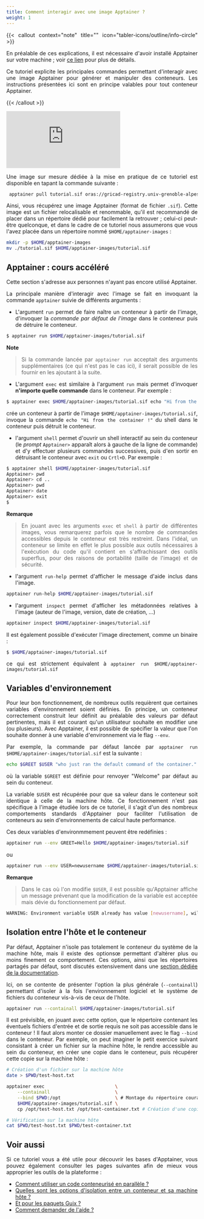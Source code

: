 ```yaml
---
title: Comment interagir avec une image Apptainer ?
weight: 1
---
```


<div align="justify">

{{< callout context="note" title="" icon="tabler-icons/outline/info-circle" >}}

En préalable de ces explications, il est nécessaire d'avoir installé Apptainer sur votre machine ; voir [ce lien](/documentation/install/install_apptainer/) pour plus de détails.

Ce tutoriel explicite les principales commandes permettant d'interagir avec une image Apptainer pour générer et manipuler des conteneurs. Les instructions présentées ici sont en principe valables pour tout conteneur Apptainer.

{{< /callout >}}

<iframe class="tuto-video" src="https://www.youtube-nocookie.com/embed/CPEsOTpOcic?si=59P2En0ztmJ0ykwu&cc_lang_pref=fr&cc_load_policy=1" title="YouTube video player" frameborder="0" allow="accelerometer; autoplay; clipboard-write; encrypted-media; gyroscope; picture-in-picture; web-share" referrerpolicy="strict-origin-when-cross-origin" allowfullscreen ></iframe>

Une image sur mesure dédiée à la mise en pratique de ce tutoriel est disponible en tapant la commande suivante :

```bash
 apptainer pull tutorial.sif oras://gricad-registry.univ-grenoble-alpes.fr/diamond/apptainer/apptainer-singularity-projects/tutorial.sif:latest
 ```

Ainsi, vous récupérez une image Apptainer (format de fichier `.sif`). Cette image est un fichier relocalisable et renommable, qu'il est recommandé de placer dans un répertoire dédié pour facilement la retrouver ; celui-ci peut-être quelconque, et dans le cadre de ce tutoriel nous assumerons que vous l'avez placée dans un répertoire nommé `$HOME/apptainer-images` :

```bash
mkdir -p $HOME/apptainer-images
mv ./tutorial.sif $HOME/apptainer-images/tutorial.sif
```

## Apptainer : cours accéléré
Cette section s'adresse aux personnes n'ayant pas encore utilisé Apptainer.

La principale manière d'interagir avec l'image se fait en invoquant la commande `apptainer` suivie de différents arguments :

* L'argument `run` permet de faire naître un conteneur à partir de l'image, d'invoquer la *commande par défaut de l'image*  dans le conteneur puis de détruire le conteneur.

```bash
$ apptainer run $HOME/apptainer-images/tutorial.sif
```

**Note**
> Si la commande lancée par `apptainer run` acceptait des arguments supplémentaires (ce qui n'est pas le cas ici), il serait possible de les fournir en les ajoutant à la suite.

* L'argument `exec` est similaire à l'argument `run` mais permet d'invoquer **n'importe quelle commande** dans le conteneur. Par exemple :

```bash
$ apptainer exec $HOME/apptainer-images/tutorial.sif echo "Hi from the container !"
```

crée un conteneur à partir de l'image `$HOME/apptainer-images/tutorial.sif`, invoque la commande `echo "Hi from the container !"` du shell dans le conteneur puis détruit le conteneur.

* l'argument `shell` permet d'ouvrir un shell interactif au sein du conteneur (le *prompt* `Apptainer>` apparaît alors à gauche de la ligne de commande) et d'y effectuer plusieurs commandes successives, puis d'en sortir en détruisant le conteneur avec `exit` ou `Crtl+D`. Par exemple :

```bash
$ apptainer shell $HOME/apptainer-images/tutorial.sif
Apptainer> pwd
Apptainer> cd ..
Apptainer> pwd
Apptainer> date
Apptainer> exit
$
```

**Remarque**
> En jouant avec les arguments `exec` et `shell` à partir de différentes images, vous remarquerez parfois que le nombre de commandes accessibles depuis le conteneur est très restreint. Dans l'idéal, un conteneur se limite en effet le plus possible aux outils nécessaires à l'exécution du code qu'il contient en s'affrachissant des outils superflus, pour des raisons de portabilité (taille de l'image) et de sécurité.

* l'argument `run-help` permet d'afficher le message d'aide inclus dans l'image.

```bash
apptainer run-help $HOME/apptainer-images/tutorial.sif
```

* l'argument `inspect` permet d'afficher les métadonnées relatives à l'image (auteur de l'image, version, date de création, ...)

```bash
apptainer inspect $HOME/apptainer-images/tutorial.sif
```

Il est également possible d'exécuter l'image directement, comme un binaire :

```bash
$ $HOME/apptainer-images/tutorial.sif
```

ce qui est strictement équivalent à `apptainer run $HOME/apptainer-images/tutorial.sif`

## Variables d'environnement
Pour leur bon fonctionnement, de nombreux outils requièrent que certaines variables d'environnement soient définies. En principe, un conteneur correctement construit leur définit au préalable des valeurs par défaut pertinentes, mais il est courant qu'un utilisateur souhaite en modifier une (ou plusieurs). Avec Apptainer, il est possible de spécifier la valeur que l'on souhaite donner à une variable d'environnement via le flag `--env`.

Par exemple, la commande par défaut lancée par `apptainer run $HOME/apptainer-images/tutorial.sif` est la suivante :

```bash
echo $GREET $USER "who just ran the default command of the container."
```

où la variable `$GREET` est définie pour renvoyer "Welcome" par défaut au sein du conteneur.

La variable `$USER` est récupérée pour que sa valeur dans le conteneur soit identique à celle de la machine hôte. Ce fonctionnement n'est pas spécifique à l'image étudiée lors de ce tutoriel, il s'agit d'un des nombreux comportements standards d'Apptainer pour faciliter l'utilisation de conteneurs au sein d'environnements de calcul haute performance.

Ces deux variables d'environmmement peuvent être redéfinies :

```bash
apptainer run --env GREET=Hello $HOME/apptainer-images/tutorial.sif
```

ou

```bash
apptainer run --env USER=newusername $HOME/apptainer-images/tutorial.sif
```

**Remarque**
> Dans le cas où l'on modifie `$USER`, il est possible qu'Apptainer affiche un message prévenant que la modification de la variable est acceptée mais dévie du fonctionnement par défaut.

```bash
WARNING: Environment variable USER already has value [newusername], will not forward new value [oldusername] from parent process environment
```

## Isolation entre l'hôte et le conteneur
Par défaut, Apptainer n'isole pas totalement le conteneur du système de la machine hôte, mais il existe des optionsœ permettant d'altérer plus ou moins finement ce comportement. Ces options, ainsi que les répertoires partagés par défaut, sont discutés extensivement dans une [section dédiée de la documentation](/documentation/use/apptainer-isolation-flags/).

Ici, on se contente de présenter l'option la plus générale (`--containall`) permettant d'isoler à la fois l'environnement logiciel et le système de fichiers du conteneur vis-à-vis de ceux de l'hôte.

```bash
apptainer run --containall $HOME/apptainer-images/tutorial.sif
```

Il est prévisible, en jouant avec cette option, que le répertoire contenant les éventuels fichiers d'entrée et de sortie requis ne soit pas accessible dans le conteneur ! Il faut alors monter ce dossier manuellement avec le flag `--bind` dans le conteneur. Par exemple, on peut imaginer le petit exercice suivant consistant à créer un fichier sur la machine hôte, le rendre accessible au sein du conteneur, en créer une copie dans le conteneur, puis récupérer cette copie sur la machine hôte :

```bash
# Création d'un fichier sur la machine hôte
date > $PWD/test-host.txt

apptainer exec                          \
    --containall                        \
    --bind $PWD:/opt                    \ # Montage du répertoire courant au /opt du conteneur
    $HOME/apptainer-images/tutorial.sif \
    cp /opt/test-host.txt /opt/test-container.txt # Création d'une copie dans le conteneur

# Vérification sur la machine hôte
cat $PWD/test-host.txt $PWD/test-container.txt
```

## Voir aussi
Si ce tutoriel vous a été utile pour découvrir les bases d'Apptainer, vous pouvez également consulter les pages suivantes afin de mieux vous approprier les outils de la plateforme :
* [Comment utiliser un code conteneurisé en parallèle ?](/documentation/use/apptainer_parallel/)
* [Quelles sont les options d'isolation entre un conteneur et sa machine hôte ?](/documentation/use/apptainer-isolation-flags/)
* [Et pour les paquets Guix ?](/documentation/use/guix_package)
* [Comment demander de l'aide ?](/documentation/use/ask_help)

</div>
